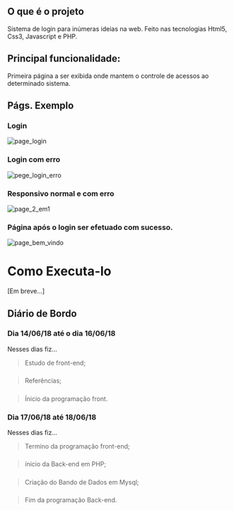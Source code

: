 ## O que é o projeto
Sistema de login para inúmeras ideias na web. Feito nas tecnologias Html5, Css3, Javascript e PHP.

## Principal funcionalidade:
Primeira página a ser exibida onde mantem o controle de acessos ao determinado sistema.

## Págs. Exemplo

### Login

![page_login](https://user-images.githubusercontent.com/40076527/41622653-a5b8ce48-73e6-11e8-9637-ffb57a6911b6.PNG)

### Login com erro

![pege_login_erro](https://user-images.githubusercontent.com/40076527/41624364-d877e6ac-73eb-11e8-8812-0005bfdda1b8.PNG)

### Responsivo normal e com erro

![page_2_em1](https://user-images.githubusercontent.com/40076527/41625489-5deb212a-73ef-11e8-9522-5e16dc1b22a1.png)

### Página após o login ser efetuado com sucesso.

![page_bem_vindo](https://user-images.githubusercontent.com/40076527/41624556-7624a4c6-73ec-11e8-9d22-efccc4dd8dcb.PNG)

# Como Executa-lo
[Em breve...]

## Diário de Bordo

### Dia 14/06/18 até o dia 16/06/18 
Nesses dias fiz...
>Estudo de front-end;
#####
>Referências;
#####
>Ínicio da programação front.

### Dia 17/06/18 até 18/06/18
Nesses dias fiz...
>Termino da programação front-end;
#####
>ínicio da Back-end em PHP;
#####
>Criação do Bando de Dados em Mysql;
#####
>Fim da programação Back-end.